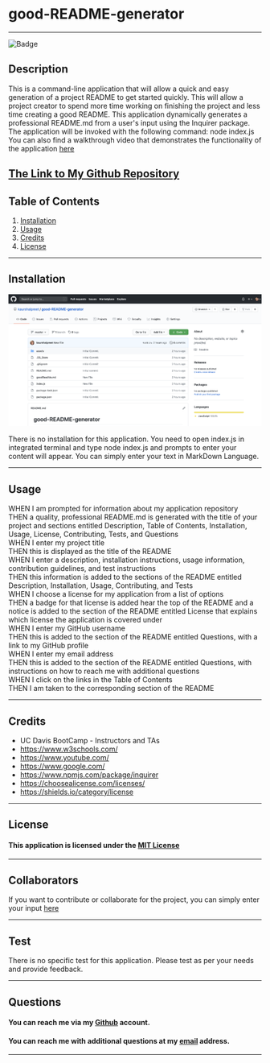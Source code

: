 # good-README-generator
---

  ![Badge](https://img.shields.io/badge/license-MIT-Green)

  ## Description
  This is a command-line application that will allow a quick and easy generation of a project README to get started quickly. 
  This will allow a project creator to spend more time working on finishing the project and less time creating a good README. 
  This application dynamically generates a professional README.md from a user's input using the Inquirer package. The application will be invoked with the following command: node index.js <br>
  You can also find a walkthrough video that demonstrates the functionality of the application [here](https://drive.google.com/file/d/1TXyizn7U8UYdwsFN-C9R23ucC8Tcek_M/view?usp=sharing)

  [The Link to My Github Repository](https://github.com/kaurshalpreet/good-README-generator)
---

  ## Table of Contents
  1. [Installation](Installation)
  1. [Usage](Usage)
  1. [Credits](Credits)
  1. [License](License)
---

  ## Installation
  ![Repository Screenshot](./assets/repoReadMeGenerator.png)

  There is no installation for this application. You need to open index.js in integrated terminal and type node index.js and prompts to enter your content will appear. 
  You can simply enter your text  in MarkDown Language. 

---

  ## Usage
  WHEN I am prompted for information about my application repository <br>
  THEN a quality, professional README.md is generated with the title of your project and sections entitled Description, Table of Contents, Installation, Usage, License, Contributing, Tests, and Questions <br>
  WHEN I enter my project title <br>
  THEN this is displayed as the title of the README <br>
  WHEN I enter a description, installation instructions, usage information, contribution guidelines, and test instructions <br>
  THEN this information is added to the sections of the README entitled Description, Installation, Usage, Contributing, and Tests <br>
WHEN I choose a license for my application from a list of options <br>
THEN a badge for that license is added hear the top of the README and a notice is added to the section of the README entitled License that explains which license the application is covered under <br>
WHEN I enter my GitHub username <br>
THEN this is added to the section of the README entitled Questions, with a link to my GitHub profile <br>
WHEN I enter my email address <br>
THEN this is added to the section of the README entitled Questions, with instructions on how to reach me with additional questions <br>
WHEN I click on the links in the Table of Contents <br>
THEN I am taken to the corresponding section of the README <br>

---

  ## Credits
  * UC Davis BootCamp - Instructors and TAs
* https://www.w3schools.com/
* https://www.youtube.com/
* https://www.google.com/
* https://www.npmjs.com/package/inquirer
* https://choosealicense.com/licenses/
* https://shields.io/category/license

---

  ## License
  #### This application is licensed under the [MIT License](https://opensource.org/licenses/MIT)
  
---

  ## Collaborators
  If you want to contribute or collaborate for the project, you can simply enter your input [here](https://github.com/kaurshalpreet/good-README-generator/issues)

  
---

  ## Test
  There is no specific test for this application. Please test as per your needs and provide feedback.


---

  ## Questions
  #### You can reach me via my [Github](https://github.com/kaurshalpreet) account. 
  #### You can reach me with additional questions at my [email](kaurshalpreet@gmail.com) address.  
 
---